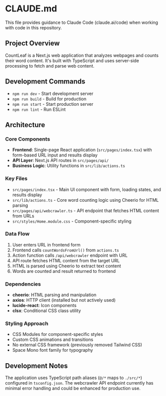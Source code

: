 # CLAUDE.md

This file provides guidance to Claude Code (claude.ai/code) when working with code in this repository.

## Project Overview

CountLeaf is a Next.js web application that analyzes webpages and counts their word content. It's built with TypeScript and uses server-side processing to fetch and parse web content.

## Development Commands

- `npm run dev` - Start development server
- `npm run build` - Build for production
- `npm run start` - Start production server
- `npm run lint` - Run ESLint

## Architecture

### Core Components
- **Frontend**: Single-page React application (`src/pages/index.tsx`) with form-based URL input and results display
- **API Layer**: Next.js API routes in `src/pages/api/`
- **Business Logic**: Utility functions in `src/lib/actions.ts`

### Key Files
- `src/pages/index.tsx` - Main UI component with form, loading states, and results display
- `src/lib/actions.ts` - Core word counting logic using Cheerio for HTML parsing
- `src/pages/api/webcrawler.ts` - API endpoint that fetches HTML content from URLs
- `src/styles/Home.module.css` - Component-specific styling

### Data Flow
1. User enters URL in frontend form
2. Frontend calls `countWordsFromUrl()` from `actions.ts`
3. Action function calls `/api/webcrawler` endpoint with URL
4. API route fetches HTML content from the target URL
5. HTML is parsed using Cheerio to extract text content
6. Words are counted and result returned to frontend

### Dependencies
- **cheerio**: HTML parsing and manipulation
- **axios**: HTTP client (installed but not actively used)
- **lucide-react**: Icon components
- **clsx**: Conditional CSS class utility

### Styling Approach
- CSS Modules for component-specific styles
- Custom CSS animations and transitions
- No external CSS framework (previously removed Tailwind CSS)
- Space Mono font family for typography

## Development Notes

The application uses TypeScript path aliases (`@/*` maps to `./src/*`) configured in `tsconfig.json`. The webcrawler API endpoint currently has minimal error handling and could be enhanced for production use.